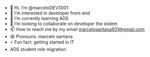 - 👋 Hi, I’m @marceloDEV3001
- 👀 I’m interested in developer front-end
- 🌱 I’m currently learning ADS
- 💞️ I’m looking to collaborate on developer the sistem
- 📫 How to reach me by my email marcelosantana931@gmail.com
- 😄 Pronouns: marcelo santana
- ⚡ Fun fact: getting started in IT
- ADS student role migration

<!---
marceloDEV3001/marceloDEV3001 is a ✨ special ✨ repository because its `README.md` (this file) appears on your GitHub profile.
You can click the Preview link to take a look at your changes.
--->
